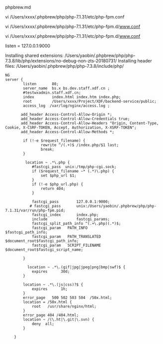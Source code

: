 phpbrew.md

vi /Users/xxxx/.phpbrew/php/php-7.1.31/etc/php-fpm.conf


vi /Users/xxxx/.phpbrew/php/php-7.1.31/etc/php-fpm.d/www.conf




vi /Users/xxxx/.phpbrew/php/php-7.1.31/etc/php-fpm.d/www.conf

listen = 127.0.0.1:9000

Installing shared extensions:     /Users/yaobin/.phpbrew/php/php-7.3.8/lib/php/extensions/no-debug-non-zts-20180731/
Installing header files:          /Users/yaobin/.phpbrew/php/php-7.3.8/include/php/



```
NG
server {
        listen       80;
        server_name  bs.x bs.dev.staff.xdf.cn ;
        #testwxadmin.staff.xdf.cn;
        index        index.html index.htm index.php;
        root         /Users/xxxx/Project/XDF/backend-service/public;
        access_log  /var/log/nginx/access.log ;

       add_header Access-Control-Allow-Origin *;
       add_header Access-Control-Allow-Credentials true;
       add_header Access-Control-Allow-Headers "Origin, Content-Type, Cookie, X-CSRF-TOKEN, Accept, Authorization, X-XSRF-TOKEN";
       add_header Access-Control-Allow-Methods *;

        if (!-e $request_filename) {
                rewrite ^/(.+)$ /index.php/$1 last;
                break;
        }

         location ~ .*\.php {
            #fastcgi_pass  unix:/tmp/php-cgi.sock;
            if ($request_filename ~* (.*)\.php) {
                set $php_url $1;
            }
            if (!-e $php_url.php) {
                return 404;
            }

            fastcgi_pass        127.0.0.1:9000;
           # fastcgi_pass       unix:/Users/yaobin/.phpbrew/php/php-7.1.31/var/run/php-fpm.pid;
            fastcgi_index       index.php;
            include             fastcgi_params;
            fastcgi_split_path_info ^(.+\.php)(.*)$;
            fastcgi_param   PATH_INFO               $fastcgi_path_info;
            fastcgi_param   PATH_TRANSLATED $document_root$fastcgi_path_info;
            fastcgi_param   SCRIPT_FILENAME $document_root$fastcgi_script_name;

        }

          location ~ .*\.(gif|jpg|jpeg|png|bmp|swf)$ {
            expires      30d;
        }

        location ~ .*\.(js|css)?$ {
            expires      1h;
        }
        error_page   500 502 503 504  /50x.html;
        location = /50x.html {
            root   /usr/share/nginx/html;
        }
        error_page 404 /404.html;
        location ~ /(\.ht|\.git|\.svn) {
            deny  all;
        }

    }
````